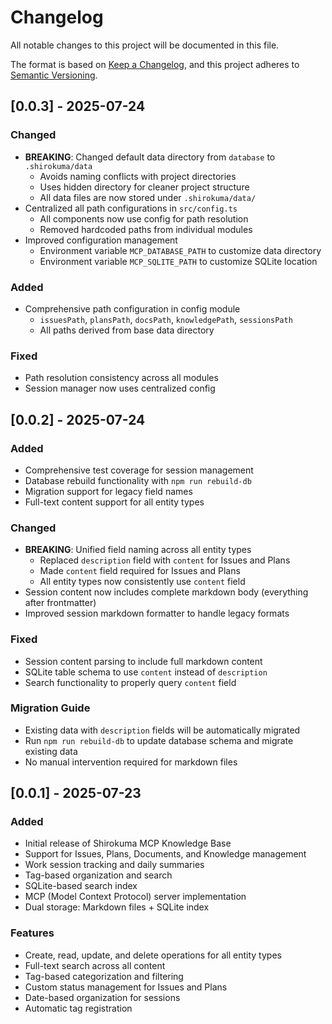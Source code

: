 # Changelog

All notable changes to this project will be documented in this file.

The format is based on [Keep a Changelog](https://keepachangelog.com/en/1.0.0/),
and this project adheres to [Semantic Versioning](https://semver.org/spec/v2.0.0.html).

## [0.0.3] - 2025-07-24

### Changed
- **BREAKING**: Changed default data directory from `database` to `.shirokuma/data`
  - Avoids naming conflicts with project directories
  - Uses hidden directory for cleaner project structure
  - All data files are now stored under `.shirokuma/data/`
- Centralized all path configurations in `src/config.ts`
  - All components now use config for path resolution
  - Removed hardcoded paths from individual modules
- Improved configuration management
  - Environment variable `MCP_DATABASE_PATH` to customize data directory
  - Environment variable `MCP_SQLITE_PATH` to customize SQLite location

### Added
- Comprehensive path configuration in config module
  - `issuesPath`, `plansPath`, `docsPath`, `knowledgePath`, `sessionsPath`
  - All paths derived from base data directory

### Fixed
- Path resolution consistency across all modules
- Session manager now uses centralized config

## [0.0.2] - 2025-07-24

### Added
- Comprehensive test coverage for session management
- Database rebuild functionality with `npm run rebuild-db`
- Migration support for legacy field names
- Full-text content support for all entity types

### Changed
- **BREAKING**: Unified field naming across all entity types
  - Replaced `description` field with `content` for Issues and Plans
  - Made `content` field required for Issues and Plans
  - All entity types now consistently use `content` field
- Session content now includes complete markdown body (everything after frontmatter)
- Improved session markdown formatter to handle legacy formats

### Fixed
- Session content parsing to include full markdown content
- SQLite table schema to use `content` instead of `description`
- Search functionality to properly query `content` field

### Migration Guide
- Existing data with `description` fields will be automatically migrated
- Run `npm run rebuild-db` to update database schema and migrate existing data
- No manual intervention required for markdown files

## [0.0.1] - 2025-07-23

### Added
- Initial release of Shirokuma MCP Knowledge Base
- Support for Issues, Plans, Documents, and Knowledge management
- Work session tracking and daily summaries
- Tag-based organization and search
- SQLite-based search index
- MCP (Model Context Protocol) server implementation
- Dual storage: Markdown files + SQLite index

### Features
- Create, read, update, and delete operations for all entity types
- Full-text search across all content
- Tag-based categorization and filtering
- Custom status management for Issues and Plans
- Date-based organization for sessions
- Automatic tag registration
